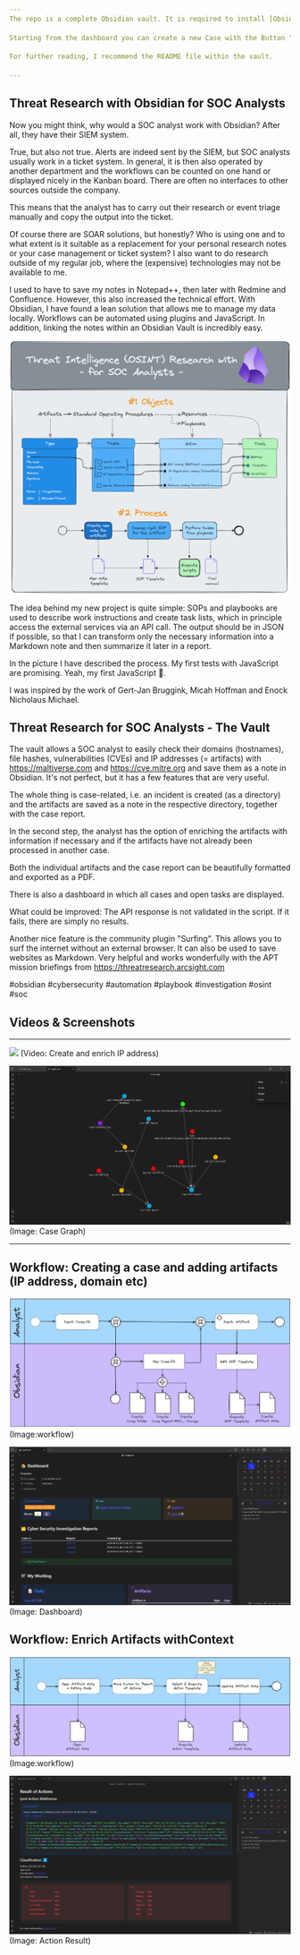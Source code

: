 ```yaml
---
The repo is a complete Obsidian vault. It is required to install [Obsidian](https://obsidian.md)

Starting from the dashboard you can create a new Case with the Button "Create Case / Artifact".

For further reading, I recommend the README file within the vault.

---
```


## Threat Research with Obsidian for SOC Analysts


Now you might think, why would a SOC analyst work with Obsidian? After all, they have their SIEM system.

True, but also not true. Alerts are indeed sent by the SIEM, but SOC analysts usually work in a ticket system. In general, it is then also operated by another department and the workflows can be counted on one hand or displayed nicely in the Kanban board. There are often no interfaces to other sources outside the company.

This means that the analyst has to carry out their research or event triage manually and copy the output into the ticket.

Of course there are SOAR solutions, but honestly? Who is using one and to what extent is it suitable as a replacement for your personal research notes or your case management or ticket system?
I also want to do research outside of my regular job, where the (expensive) technologies may not be available to me.

I used to have to save my notes in Notepad++, then later with Redmine and Confluence. However, this also increased the technical effort. With Obsidian, I have found a lean solution that allows me to manage my data locally. Workflows can be automated using plugins and JavaScript. In addition, linking the notes within an Obsidian Vault is incredibly easy.

![](https://github.com/malleVF/Threat-Research-with-Obsidian-for-SOC-Analysts/blob/main/0%20Templates/Attachments/CTI%20Research%20and%20Reporting.png)

The idea behind my new project is quite simple:
SOPs and playbooks are used to describe work instructions and create task lists, which in principle access the external services via an API call. The output should be in JSON if possible, so that I can transform only the necessary information into a Markdown note and then summarize it later in a report.

In the picture I have described the process. My first tests with JavaScript are promising.
 Yeah, my first JavaScript 🤩.

I was inspired by the work of Gert-Jan Bruggink, Micah Hoffman and Enock Nicholaus Michael.


## Threat Research for SOC Analysts - The Vault

The vault allows a SOC analyst to easily check their domains (hostnames), file hashes, vulnerabilities (CVEs) and IP addresses (= artifacts) with https://maltiverse.com and https://cve.mitre.org and save them as a note in Obsidian. It's not perfect, but it has a few features that are very useful.

The whole thing is case-related, i.e. an incident is created (as a directory) and the artifacts are saved as a note in the respective directory, together with the case report.

In the second step, the analyst has the option of enriching the artifacts with information if necessary and if the artifacts have not already been processed in another case.

Both the individual artifacts and the case report can be beautifully formatted and exported as a PDF.

There is also a dashboard in which all cases and open tasks are displayed.

What could be improved: The API response is not validated in the script. If it fails, there are simply no results.

Another nice feature is the community plugin "Surfing". This allows you to surf the internet without an external browser. It can also be used to save websites as Markdown. Very helpful and works wonderfully with the APT mission briefings from https://threatresearch.arcsight.com

#obsidian #cybersecurity #automation #playbook #investigation #osint #soc

## Videos & Screenshots

---

![](https://vimeo.com/930608773)
(Video: Create and enrich IP address)




![](https://github.com/malleVF/Threat-Research-with-Obsidian-for-SOC-Analysts/blob/main/0%20Templates/Attachments/Case_Graph.png)
(Image: Case Graph)

---

## Workflow: Creating a case and adding artifacts (IP address, domain etc)

![](https://github.com/malleVF/Threat-Research-with-Obsidian-for-SOC-Analysts/blob/main/0%20Templates/Attachments/CTI%20-%20Workflow%20Create%20Case%20%26%20Artifact.png)
(Image:workflow)

![](https://github.com/malleVF/Threat-Research-with-Obsidian-for-SOC-Analysts/blob/main/0%20Templates/Attachments/Dashboard.png)
(Image: Dashboard)

## Workflow: Enrich Artifacts withContext

![](https://github.com/malleVF/Threat-Research-with-Obsidian-for-SOC-Analysts/blob/main/0%20Templates/Attachments/CTI%20-%20Workflow%20Execute%20Action%20Template.png)
(Image:workflow)


![](https://github.com/malleVF/Threat-Research-with-Obsidian-for-SOC-Analysts/blob/main/0%20Templates/Attachments/Action_Result.png)
(Image: Action Result)
